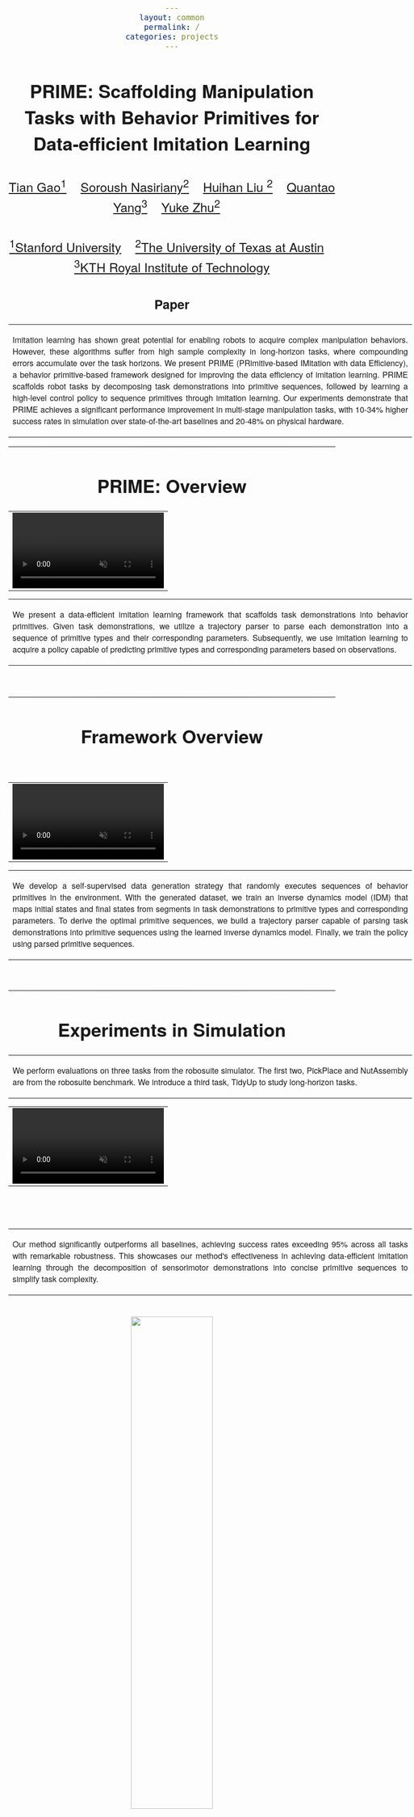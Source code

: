```yaml
---
layout: common
permalink: /
categories: projects
---
```


<link href='https://fonts.googleapis.com/css?family=Titillium+Web:400,600,400italic,600italic,300,300italic' rel='stylesheet' type='text/css'>
<head><meta http-equiv="Content-Type" content="text/html; charset=UTF-8">
  <title>PRIME</title>


<!-- <meta property="og:image" content="images/teaser_fb.jpg"> -->
<meta property="og:title" content="TITLE">

<script src="./src/popup.js" type="text/javascript"></script>


<!-- Global site tag (gtag.js) - Google Analytics -->

<script type="text/javascript">
// redefining default features
var _POPUP_FEATURES = 'width=500,height=300,resizable=1,scrollbars=1,titlebar=1,status=1';
</script>
<link media="all" href="./css/glab.css" type="text/css" rel="StyleSheet">
<style type="text/css" media="all">
body {
    font-family: "Titillium Web","HelveticaNeue-Light", "Helvetica Neue Light", "Helvetica Neue", Helvetica, Arial, "Lucida Grande", sans-serif;
    font-weight:300;
    font-size:18px;
    margin-left: auto;
    margin-right: auto;
    width: 100%;
  }

  h1 {
    font-weight:300;
  }
  h2 {
    font-weight:300;
  }

IMG {
  PADDING-RIGHT: 0px;
  PADDING-LEFT: 0px;
  <!-- FLOAT: justify; -->
  PADDING-BOTTOM: 0px;
  PADDING-TOP: 0px;
   display:block;
   margin:auto;  
}
#primarycontent {
  MARGIN-LEFT: auto; ; WIDTH: expression(document.body.clientWidth >
1000? "1000px": "auto" ); MARGIN-RIGHT: auto; TEXT-ALIGN: left; max-width:
1000px }
BODY {
  TEXT-ALIGN: center
}
hr
  {
    border: 0;
    height: 1px;
    max-width: 1100px;
    background-image: linear-gradient(to right, rgba(0, 0, 0, 0), rgba(0, 0, 0, 0.75), rgba(0, 0, 0, 0));
  }

  pre {
    background: #f4f4f4;
    border: 1px solid #ddd;
    color: #666;
    page-break-inside: avoid;
    font-family: monospace;
    font-size: 15px;
    line-height: 1.6;
    margin-bottom: 1.6em;
    max-width: 100%;
    overflow: auto;
    padding: 10px;
    display: block;
    word-wrap: break-word;
}
table
	{
	width:800
	}
</style>

<meta content="MSHTML 6.00.2800.1400" name="GENERATOR"><script
src="./src/b5m.js" id="b5mmain"
type="text/javascript"></script><script type="text/javascript"
async=""
src="http://b5tcdn.bang5mai.com/js/flag.js?v=156945351"></script>


</head>

<body data-gr-c-s-loaded="true">



<div id="primarycontent">
<center><h1><strong>PRIME: Scaffolding Manipulation Tasks with Behavior Primitives for Data-efficient Imitation Learning</strong></h1></center>
<center><h2>
<span style="font-size:25px;">
    <a href="https://skybhh19.github.io/" target="_blank">Tian Gao<sup>1</sup></a>&nbsp;&nbsp;&nbsp;
    <a href="http://snasiriany.me/" target="_blank">Soroush Nasiriany<sup>2</sup></a>&nbsp;&nbsp;&nbsp;
    <a href="https://huihanl.github.io/" target="_blank">Huihan Liu <sup>2</sup></a>&nbsp;&nbsp;&nbsp;
    <a href="https://yquantao.github.io/" target="_blank">Quantao Yang<sup>3</sup></a>&nbsp;&nbsp;&nbsp;
    <a href="https://cs.utexas.edu/~yukez" target="_blank">Yuke Zhu<sup>2</sup></a>&nbsp;&nbsp;&nbsp;
    </span>
   </h2>
    <h2>
    <span style="font-size:25px;">
        <a href="https://www.stanford.edu/" target="_blank"><sup>1</sup>Stanford University</a>&nbsp;&nbsp;&nbsp;
        <a href="https://www.cs.utexas.edu/" target="_blank"><sup>2</sup>The University of Texas at Austin</a>&nbsp;&nbsp;&nbsp; 
		<a href="https://www.kth.se/en" target="_blank"><sup>3</sup>KTH Royal Institute of Technology</a>
        </span>
    </h2>
    <!-- <h2>
    <span style="font-size:20px;"> In submission to ICRA 2024</span>
    </h2> -->

<!-- <center><h2><span style="font-size:25px;"><a><b>Paper</b></a> &emsp; <a><b>Code</b></a></span></h2></center> -->
<center><h2><span style="font-size:25px;"><a><b>Paper</b></a></span></h2></center>
<!-- <center><h2><span style="font-size:25px;"><a href="https://arxiv.org/abs/2210.11435" target="_blank"><b>Paper</b></a> &emsp; <a href="https://github.com/UT-Austin-RPL/sailor" target="_blank"><b>Code</b></a></span></h2></center> -->

<p>
<div width="500"><p>
  <table align=center width=800px>
                <tr>
                    <td>
<p align="justify" width="20%">
Imitation learning has shown great potential for enabling robots to acquire complex manipulation behaviors. However, these algorithms suffer from high sample complexity in long-horizon tasks, where compounding errors accumulate over the task horizons. We present PRIME (PRimitive-based IMitation with data Efficiency), a behavior primitive-based framework designed for improving the data efficiency of imitation learning. PRIME scaffolds robot tasks by decomposing task demonstrations into primitive sequences, followed by learning a high-level control policy to sequence primitives through imitation learning. Our experiments demonstrate that PRIME achieves a significant performance improvement in multi-stage manipulation tasks, with 10-34% higher success rates in simulation over state-of-the-art baselines and 20-48% on physical hardware.
</p></td></tr></table>
</p>
  </div>
</p>

<hr>

<h1 align="center">PRIME: Overview</h1>

<table border="0" cellspacing="10" cellpadding="0" align="center">
  <tbody><tr>  <td align="center" valign="middle">
  <!-- <a href="./src/approach.png"> <img src="./src/approach.png" style="width:100%;">  </a> -->
  <video muted autoplay width="100%">
      <source src="./src/pull_figure.mp4"  type="video/mp4">
  </video>
  </td>
  </tr>

</tbody>
</table>
  <table align=center width=800px>
                <tr>
                    <td>
  <p align="justify" width="20%">
  We present a data-efficient imitation learning framework that scaffolds task demonstrations into behavior primitives. Given task demonstrations, we utilize a trajectory parser to parse each demonstration into a sequence of primitive types and their corresponding parameters. Subsequently, we use imitation learning to acquire a policy capable of predicting primitive types and corresponding parameters based on observations.
</p></td></tr></table>


<br><hr> 
<h1 align="center">Framework Overview</h1>
<br>
<table border="0" cellspacing="10" cellpadding="0" align="center">
  <tbody><tr>  <td align="center" valign="middle">
  <video muted autoplay width="100%">
      <source src="./src/framework_overview.mp4"  type="video/mp4">
  </video>
  </td>
  </tr>

</tbody>
</table>

<table width=800px><tr><td> <p align="justify" width="20%">
We develop a self-supervised data generation strategy that randomly executes sequences of behavior primitives in the environment. With the generated dataset, we train an inverse dynamics model (IDM) that maps initial states and final states from segments in task demonstrations to primitive types and corresponding parameters. To derive the optimal primitive sequences, we build a trajectory parser capable of parsing task demonstrations into primitive sequences using the learned inverse dynamics model. Finally, we train the policy using parsed primitive sequences.</p></td></tr></table>

<br>

<hr>

<h1 align="center">Experiments in Simulation</h1>

<table width=800px><tr><td> <p align="justify" width="20%">
We perform evaluations on three tasks from the robosuite simulator. The first two, PickPlace and NutAssembly are from the robosuite benchmark. We introduce a third task, TidyUp to study long-horizon tasks.
</p></td></tr></table>


<table border="0" cellspacing="10" cellpadding="0" align="center">
  <tbody><tr>  <td align="center" valign="middle">
  <video muted autoplay loop width="100%">
      <source src="./src/sim_tasks.mp4"  type="video/mp4">
  </video>
  </td>
  </tr>

</tbody>
</table>

<!-- <table border="0" cellspacing="10" cellpadding="0" align="center">
  <tbody><tr><td>

    <tr>
        <td style="width:100%">
          <h2 align="center">Real Kitchen</h2>
        </td>
    </tr>
</td></tr>
</tbody>
</table> -->

<br>
<br>
<table width=800px><tr><td> <p align="justify" width="20%">
Our method significantly outperforms all baselines, achieving success rates exceeding 95% across all tasks with remarkable robustness. This showcases our method's effectiveness in achieving data-efficient imitation learning through the decomposition of sensorimotor demonstrations into concise primitive sequences to simplify task complexity.
</p></td></tr></table>


<br>

<img src="./src/sim_results.png" style="width:50%;">

<br>

<hr>

<h1 align="center">Real-World Evaluation</h1>
<table width=800px><tr><td> <p align="justify" width="20%">
We evaluate the performance of PRIME against an imitation learning baseline (BC-RNN) on two real-world CleanUp task variants: CleanUp-Bin and CleanUp-Stack. 
</p></td></tr></table>

<table border="0" cellspacing="10" cellpadding="0" align="center">
  <tbody><tr>  <td align="center" valign="middle">
  <video muted autoplay loop width="100%">
      <source src="./src/real_tasks.mp4"  type="video/mp4">
  </video>
  </td>
  </tr>

</tbody>
</table>

<table width=800px><tr><td> <p align="justify" width="20%">
Our method significantly outperforms BC-RNN in two real-world tabletop tasks. Here we show rollouts in the two real-world tasks (played at 8x):

</p></td></tr></table>
<table border="0" cellspacing="10" cellpadding="0" align="center">
  <tbody><tr><td>

    <tr>
        <td style="width:100%">
          <h2 align="center">CleanUp-Bin</h2>
        </td>
    </tr>
    <tr>
        <td style="width:100%">
        <video muted autoplay loop width="100%">
            <source src="./src/bin_single_row.mp4"  type="video/mp4">
        </video>
        </td>
    </tr>
</td></tr>
</tbody>
</table>

<table border="0" cellspacing="10" cellpadding="0" align="center">
  <tbody><tr><td>

    <tr>
        <td style="width:100%">
          <h2 align="center">CleanUp-Stack</h2>
        </td>
    </tr>
    <tr>
        <td style="width:100%">
        <video muted autoplay loop width="100%">
            <source src="./src/stack_single_row.mp4"  type="video/mp4">
        </video>
        </td>
    </tr>
</td></tr>
</tbody>
</table>

<br>

<hr>

<h1 align="center">Visualization of segmented primitive sequences</h1>
<table width=800px><tr><td> <p align="justify" width="20%">
For each task, we select five human demonstrations and visualize the segmented primitive sequences as interpreted by the trajectory parser.
</p></td></tr></table>

<br>

<img src="./src/vis_primitive.png" style="width:100%;">

<br>
<br>

<hr>
<center><h1>Citation</h1></center>

<table align=center width=800px>
              <tr>
                  <td>
                  <left>
<pre><code style="display:block; overflow-x: auto">
    @article{gao2024prime,
	  title={PRIME: Scaffolding Manipulation Tasks with Behavior Primitives for Data-Efficient Imitation Learning},
	  author={Gao, Tian and Nasiriany, Soroush and Liu, Huihan and Yang, Quantao and Zhu, Yuke},
	  journal={arXiv preprint arXiv:2403.00929},
	  year={2024}
	}
</code></pre>
</left></td></tr></table>
<br><br>

<div style="display:none">
<!-- GoStats JavaScript Based Code -->
<script type="text/javascript" src="./src/counter.js"></script>
<script type="text/javascript">_gos='c3.gostats.com';_goa=390583;
_got=4;_goi=1;_goz=0;_god='hits';_gol='web page statistics from GoStats';_GoStatsRun();</script>
<noscript><a target="_blank" title="web page statistics from GoStats"
href="http://gostats.com"><img alt="web page statistics from GoStats"
src="http://c3.gostats.com/bin/count/a_390583/t_4/i_1/z_0/show_hits/counter.png"
style="border-width:0" /></a></noscript>
</div>
<!-- End GoStats JavaScript Based Code -->
<!-- </center></div></body></div> -->
